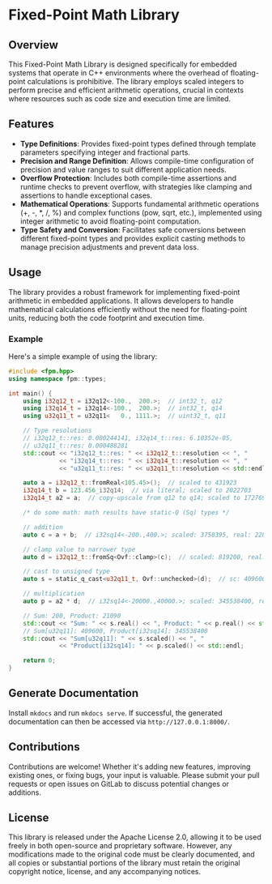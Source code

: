 # Fixed-Point Math Library

## Overview

This Fixed-Point Math Library is designed specifically for embedded systems that operate in C++ environments where the overhead of floating-point calculations is prohibitive. The library employs scaled integers to perform precise and efficient arithmetic operations, crucial in contexts where resources such as code size and execution time are limited.

## Features

- **Type Definitions**: Provides fixed-point types defined through template parameters specifying integer and fractional parts.
- **Precision and Range Definition**: Allows compile-time configuration of precision and value ranges to suit different application needs.
- **Overflow Protection**: Includes both compile-time assertions and runtime checks to prevent overflow, with strategies like clamping and assertions to handle exceptional cases.
- **Mathematical Operations**: Supports fundamental arithmetic operations (+, -, *, /, %) and complex functions (pow, sqrt, etc.), implemented using integer arithmetic to avoid floating-point computation.
- **Type Safety and Conversion**: Facilitates safe conversions between different fixed-point types and provides explicit casting methods to manage precision adjustments and prevent data loss.

## Usage

The library provides a robust framework for implementing fixed-point arithmetic in embedded applications. It allows developers to handle mathematical calculations efficiently without the need for floating-point units, reducing both the code footprint and execution time.

### Example

Here's a simple example of using the library:

```cpp
#include <fpm.hpp>
using namespace fpm::types;

int main() {
    using i32q12_t = i32q12<-100.,  200.>;  // int32_t, q12
    using i32q14_t = i32q14<-100.,  200.>;  // int32_t, q14
    using u32q11_t = u32q11<   0., 1111.>;  // uint32_t, q11

    // Type resolutions
    // i32q12_t::res: 0.000244141, i32q14_t::res: 6.10352e-05,
    // u32q11_t::res: 0.000488281
    std::cout << "i32q12_t::res: " << i32q12_t::resolution << ", "
              << "i32q14_t::res: " << i32q14_t::resolution << ", "
              << "u32q11_t::res: " << u32q11_t::resolution << std::endl;

    auto a = i32q12_t::fromReal<105.45>();  // scaled to 431923
    i32q14_t b = 123.456_i32q14;  // via literal; scaled to 2022703
    i32q14_t a2 = a;  // copy-upscale from q12 to q14; scaled to 1727692

    /* do some math: math results have static-Q (Sq) types */

    // addition
    auto c = a + b;  // i32sq14<-200.,400.>; scaled: 3750395, real: 228.906

    // clamp value to narrower type
    auto d = i32q12_t::fromSq<Ovf::clamp>(c);  // scaled: 819200, real: 200.0

    // cast to unsigned type
    auto s = static_q_cast<u32q11_t, Ovf::unchecked>(d);  // sc: 409600, re: 200

    // multiplication
    auto p = a2 * d;  // i32sq14<-20000.,40000.>; scaled: 345538400, real: 21090

    // Sum: 200, Product: 21090
    std::cout << "Sum: " << s.real() << ", Product: " << p.real() << std::endl;
    // Sum[u32q11]: 409600, Product[i32sq14]: 345538400
    std::cout << "Sum[u32q11]: " << s.scaled() << ", "
              << "Product[i32sq14]: " << p.scaled() << std::endl;

    return 0;
}

```

## Generate Documentation

Install `mkdocs` and run `mkdocs serve`. If successful, the generated documentation can then be accessed via `http://127.0.0.1:8000/`.

## Contributions
Contributions are welcome! Whether it's adding new features, improving existing ones, or fixing bugs, your input is valuable. Please submit your pull requests or open issues on GitLab to discuss potential changes or additions.

## License
This library is released under the Apache License 2.0, allowing it to be used freely in both open-source and proprietary software. However, any modifications made to the original code must be clearly documented, and all copies or substantial portions of the library must retain the original copyright notice, license, and any accompanying notices.
